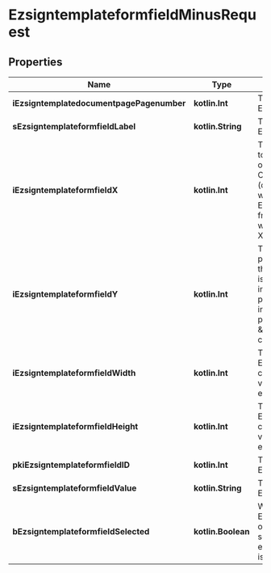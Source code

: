 
# EzsigntemplateformfieldMinusRequest

## Properties
Name | Type | Description | Notes
------------ | ------------- | ------------- | -------------
**iEzsigntemplatedocumentpagePagenumber** | **kotlin.Int** | The page number in the Ezsigntemplatedocument | 
**sEzsigntemplateformfieldLabel** | **kotlin.String** | The Label for the Ezsigntemplateformfield | 
**iEzsigntemplateformfieldX** | **kotlin.Int** | The X coordinate (Horizontal) where to put the Ezsigntemplateformfield on the Ezsigntemplatepage.  Coordinate is calculated at 100dpi (dot per inch). So for example, if you want to put the Ezsigntemplateformfield 2 inches from the left border of the page, you would use \&quot;200\&quot; for the X coordinate. | 
**iEzsigntemplateformfieldY** | **kotlin.Int** | The Y coordinate (Vertical) where to put the Ezsigntemplateformfield on the Ezsigntemplatepage.  Coordinate is calculated at 100dpi (dot per inch). So for example, if you want to put the Ezsigntemplateformfield 3 inches from the top border of the page, you would use \&quot;300\&quot; for the Y coordinate. | 
**iEzsigntemplateformfieldWidth** | **kotlin.Int** | The Width of the Ezsigntemplateformfield in pixels calculated at 100 DPI  The allowed values are varying based on the eEzsigntemplateformfieldgroupType.  | eEzsigntemplateformfieldgroupType | Valid values | | ------------------------- | ------------ | | Checkbox                  | 22           | | Dropdown                  | 22-65535     | | Radio                     | 22           | | Text                      | 22-65535     | | Textarea                  | 22-65535     | | 
**iEzsigntemplateformfieldHeight** | **kotlin.Int** | The Height of the Ezsigntemplateformfield in pixels calculated at 100 DPI  The allowed values are varying based on the eEzsigntemplateformfieldgroupType.  | eEzsigntemplateformfieldgroupType | Valid values | | ------------------------- | ------------ | | Checkbox                  | 22           | | Dropdown                  | 22           | | Radio                     | 22           | | Text                      | 22           | | Textarea                  | 22-65535     |  | 
**pkiEzsigntemplateformfieldID** | **kotlin.Int** | The unique ID of the Ezsigntemplateformfield |  [optional]
**sEzsigntemplateformfieldValue** | **kotlin.String** | The value for the Ezsigntemplateformfield |  [optional]
**bEzsigntemplateformfieldSelected** | **kotlin.Boolean** | Whether the Ezsigntemplateformfield is selected or not by default.  This can only be set if eEzsigntemplateformfieldgroupType is **Checkbox** or **Radio** |  [optional]



